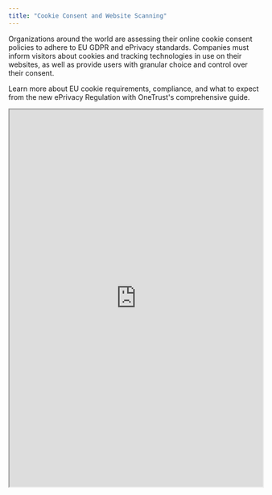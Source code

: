 ```yaml
---
title: "Cookie Consent and Website Scanning"
---
```


Organizations around the world are assessing their online cookie consent policies to adhere to EU GDPR and ePrivacy standards. Companies must inform visitors about cookies and tracking technologies in use on their websites, as well as provide users with granular choice and control over their consent.

Learn more about EU cookie requirements, compliance, and what to expect from the new ePrivacy Regulation with OneTrust's comprehensive guide.

<iframe height="750" width="100%" src="https://ewelton.github.io/ktest/wiki.html#Cookie%20Consent%20and%20Website%20Scanning"></iframe>
